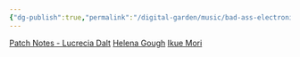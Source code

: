 ```yaml
---
{"dg-publish":true,"permalink":"/digital-garden/music/bad-ass-electronic-ladies/","tags":["tune-for-mood"],"updated":"2023-12-08T19:48:32.530-07:00"}
---
```


[Patch Notes - Lucrecia Dalt](https://youtu.be/moD-fDIn31g?si=jxfD_JCKMqaPnGI3)
[Helena Gough](https://www.youtube.com/watch?v=_p8oiJ_B1do)
[Ikue Mori](https://www.youtube.com/watch?v=dwioEfHjryo&t=86s)
